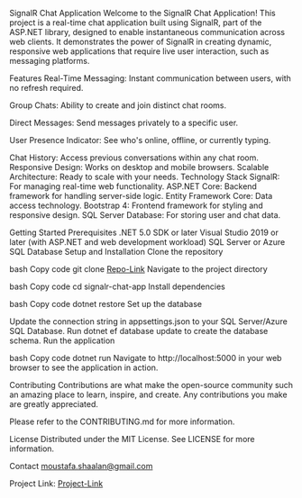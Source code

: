 SignalR Chat Application
Welcome to the SignalR Chat Application! This project is a real-time chat application built using SignalR, part of the ASP.NET library, designed to enable instantaneous communication across web clients. It demonstrates the power of SignalR in creating dynamic, responsive web applications that require live user interaction, such as messaging platforms.

Features
Real-Time Messaging: Instant communication between users, with no refresh required.

Group Chats: Ability to create and join distinct chat rooms.

Direct Messages: Send messages privately to a specific user.

User Presence Indicator: See who's online, offline, or currently typing.

Chat History: Access previous conversations within any chat room.
Responsive Design: Works on desktop and mobile browsers.
Scalable Architecture: Ready to scale with your needs.
Technology Stack
SignalR: For managing real-time web functionality.
ASP.NET Core: Backend framework for handling server-side logic.
Entity Framework Core: Data access technology.
Bootstrap 4: Frontend framework for styling and responsive design.
SQL Server Database: For storing user and chat data.

Getting Started
Prerequisites
.NET 5.0 SDK or later
Visual Studio 2019 or later (with ASP.NET and web development workload)
SQL Server or Azure SQL Database
Setup and Installation
Clone the repository

bash
Copy code
git clone [Repo-Link](https://github.com/mostafabadrshaalan/Chat-Project)
Navigate to the project directory

bash
Copy code
cd signalr-chat-app
Install dependencies

bash
Copy code
dotnet restore
Set up the database

Update the connection string in appsettings.json to your SQL Server/Azure SQL Database.
Run dotnet ef database update to create the database schema.
Run the application

bash
Copy code
dotnet run
Navigate to http://localhost:5000 in your web browser to see the application in action.

Contributing
Contributions are what make the open-source community such an amazing place to learn, inspire, and create. Any contributions you make are greatly appreciated.

Please refer to the CONTRIBUTING.md for more information.

License
Distributed under the MIT License. See LICENSE for more information.

Contact
moustafa.shaalan@gmail.com

Project Link: [Project-Link](https://github.com/mostafabadrshaalan/Chat-Project)
